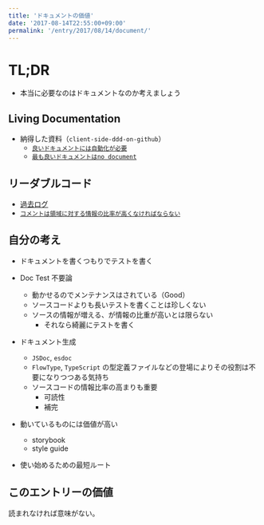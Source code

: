 ```yaml
---
title: 'ドキュメントの価値'
date: '2017-08-14T22:55:00+09:00'
permalink: '/entry/2017/08/14/document/'
---
```


# TL;DR

- 本当に必要なのはドキュメントなのか考えましょう

## Living Documentation

- 納得した資料（`client-side-ddd-on-github`）
  - [`良いドキュメントには自動化が必要`](https://github.com/azu/slide/blob/c09ea5254d3633db0cf91199fcaf5adc770c8519/2017/teppeis-sushi/client-side-ddd-on-github.md#living-documentation-1)
  - [`最も良いドキュメントはno document`](https://github.com/azu/slide/blob/c09ea5254d3633db0cf91199fcaf5adc770c8519/2017/teppeis-sushi/client-side-ddd-on-github.md#%E5%AE%88%E3%82%89%E3%82%8C%E3%81%AA%E3%81%84%E3%83%AB%E3%83%BC%E3%83%AB%E3%81%AF%E4%BE%A1%E5%80%A4%E3%81%8C%E3%81%AA%E3%81%84-1)

## リーダブルコード

- [過去ログ](https://9renpoto.dev/2013/02/03/readable-code/)
- [`コメントは領域に対する情報の比率が高くなければならない`](https://gist.github.com/AKB428/b8970cea987577ec93c2#%E7%AC%AC%EF%BC%96%E5%B1%A4-%E3%82%B3%E3%83%A1%E3%83%B3%E3%83%88%E3%81%AF%E6%AD%A3%E7%A2%BA%E3%81%A7%E7%B0%A1%E6%BD%94%E3%81%AB)

## 自分の考え

- ドキュメントを書くつもりでテストを書く
- Doc Test 不要論
  - 動かせるのでメンテナンスはされている（Good）
  - ソースコードよりも長いテストを書くことは珍しくない
  - ソースの情報が増える、が情報の比重が高いとは限らない
    - それなら綺麗にテストを書く
- ドキュメント生成
  - `JSDoc`, `esdoc`
  - `FlowType`, `TypeScript`
    の型定義ファイルなどの登場によりその役割は不要になりつつある気持ち
  - ソースコードの情報比率の高まりも重要
    - 可読性
    - 補完
- 動いているものには価値が高い

  - storybook
  - style guide

- 使い始めるための最短ルート

## このエントリーの価値

読まれなければ意味がない。

